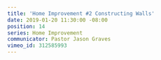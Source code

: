 ```yaml
---
title: 'Home Improvement #2 Constructing Walls'
date: 2019-01-20 11:30:00 -08:00
position: 14
series: Home Improvement
communicator: Pastor Jason Graves
vimeo_id: 312585993
---
```


